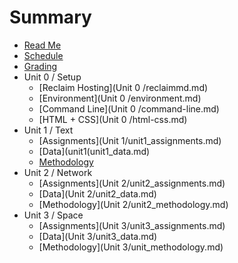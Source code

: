 # Summary

* [Read Me](README.md)
* [Schedule](schedule.md)
* [Grading](grading.md)
* Unit 0 / Setup
   * [Reclaim Hosting](Unit 0 /reclaimmd.md)
   * [Environment](Unit 0 /environment.md)
   * [Command Line](Unit 0 /command-line.md)
   * [HTML + CSS](Unit 0 /html-css.md)
* Unit 1 / Text
   * [Assignments](Unit 1/unit1_assignments.md)
   * [Data](unit1(unit1_data.md)
   * [Methodology](unit1_methodology.md)
* Unit 2 / Network
  * [Assignments](Unit 2/unit2_assignments.md)
  * [Data](Unit 2/unit2_data.md)
  * [Methodology](Unit 2/unit2_methodology.md)
* Unit 3 / Space
  * [Assignments](Unit 3/unit3_assignments.md)
  * [Data](Unit 3/unit3_data.md)
  * [Methodology](Unit 3/unit_methodology.md)
